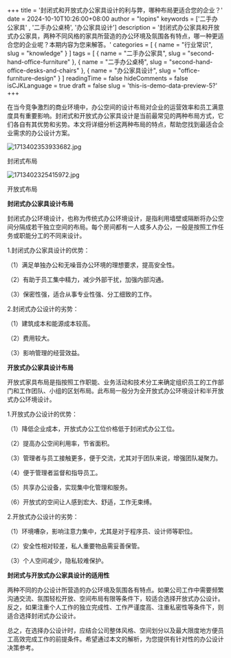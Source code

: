 +++
title = '封闭式和开放式办公家具设计的利与弊，哪种布局更适合您的企业？'
date = 2024-10-10T10:26:00+08:00
author = "lopins"
keywords = ['二手办公家具' , '二手办公桌椅', '办公家具设计']
description = '封闭式办公家具和开放式办公家具，两种不同风格的家具所营造的办公环境及氛围各有特点，哪一种更适合您的企业呢？本期内容为您来解答。'
categories = [
  { name = "行业常识", slug = "knowledge" }
]
tags = [
    { name = "二手办公家具", slug = "second-hand-office-furniture" },
    { name = "二手办公桌椅", slug = "second-hand-office-desks-and-chairs" },
    { name = "办公家具设计", slug = "office-furniture-design" }
]
readingTime = false
hideComments = false
isCJKLanguage = true
draft = false
slug = 'this-is-demo-data-preview-5?'
+++

在当今竞争激烈的商业环境中，办公空间的设计布局对企业的运营效率和员工满意度具有重要影响。封闭式和开放式办公家具设计是当前最常见的两种布局方式，它们各自有其优势和劣势。本文将详细分析这两种布局的特点，帮助您找到最适合企业需求的办公设计方案。

![1713402353933682.jpg](https://www.jdwy.cn/Upload/ueditor/image/20240418/1713402353933682.jpg)

封闭式布局

![1713402325415972.jpg](https://www.jdwy.cn/Upload/ueditor/image/20240418/1713402325415972.jpg)

开放式布局

**封闭式办公家具设计布局**

封闭式办公环境设计，也称为传统式办公环境设计，是指利用墙壁或隔断将办公空间分隔成若干独立空间的布局。每个房间都有一人或多人办公，一般是按照工作任务或职能分工的不同来设计。

1.封闭式办公家具设计的优势：

（1）满足单独办公和无噪音办公环境的理想要求，提高安全性。

（2）有助于员工集中精力，减少外部干扰，加强内部沟通。

（3）保密性强，适合从事专业性强、分工细致的工作。

2.封闭式办公设计的劣势：

（1）建筑成本和能源成本较高。

（2）费用较大。

（3）影响管理的经营效益。

**开放式办公家具设计布局**

开放式家具布局是指按照工作职能、业务活动和技术分工来确定组织员工的工作部门和工作团队、小组的区划布局。此布局一般分为全开放式办公环境设计和半开放式办公环境设计。

1.开放式办公设计的优势：

（1）降低企业成本，开放式办公工位价格低于封闭式办公工位。

（2）提高办公空间利用率，节省面积。

（3）管理者与员工接触更多，便于交流，尤其对于团队来说，增强团队凝聚力。

（4）便于管理者监督和指导员工。

（5）共享办公设备，实现集中化管理和服务。

（6）开放式的空间让人感到宏大、舒适，工作无束缚。

2.开放式办公设计的劣势：

（1）环境嘈杂，影响注意力集中，尤其是对于程序员、设计师等职位。

（2）安全性相对较差，私人重要物品需妥善保管。

（3）个人空间减少，隐私较难保护。

**封闭式与开放式办公家具设计的适用性**

两种不同的办公设计所营造的办公环境及氛围各有特点。如果公司工作中需要频繁沟通交流、氛围轻松开放、空间布局有限等条件下，较适合选择开放式办公设计。反之，如果注重个人工作的独立完成性、工作严谨度高、注重私密性等条件下，则适合选择封闭式办公设计。

总之，在选择办公设计时，应结合公司整体风格、空间划分以及最大限度地方便员工高效完成工作的前提条件。希望通过本文的解析，为您提供有针对性的办公设计决策参考。